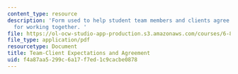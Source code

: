 ```yaml
---
content_type: resource
description: 'Form used to help student team members and clients agree on their expectations
  for working together. '
file: https://ol-ocw-studio-app-production.s3.amazonaws.com/courses/6-811-principles-and-practice-of-assistive-technology-fall-2014/f4a87aa5299c6a17f7ed1c9cacbe0878_MIT6_811F14_ClientAgrment.pdf
file_type: application/pdf
resourcetype: Document
title: Team-Client Expectations and Agreement
uid: f4a87aa5-299c-6a17-f7ed-1c9cacbe0878
---
```

